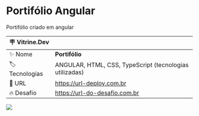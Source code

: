 # Portifólio Angular

Portifólio criado em angular

| :placard: Vitrine.Dev |     |
| -------------  | --- |
| :sparkles: Nome        | **Portifólio**
| :label: Tecnologias | ANGULAR, HTML, CSS, TypeScript (tecnologias utilizadas)
| :rocket: URL         | https://url-deploy.com.br
| :fire: Desafio     | https://url-do-desafio.com.br

![](#vitrinedev)
